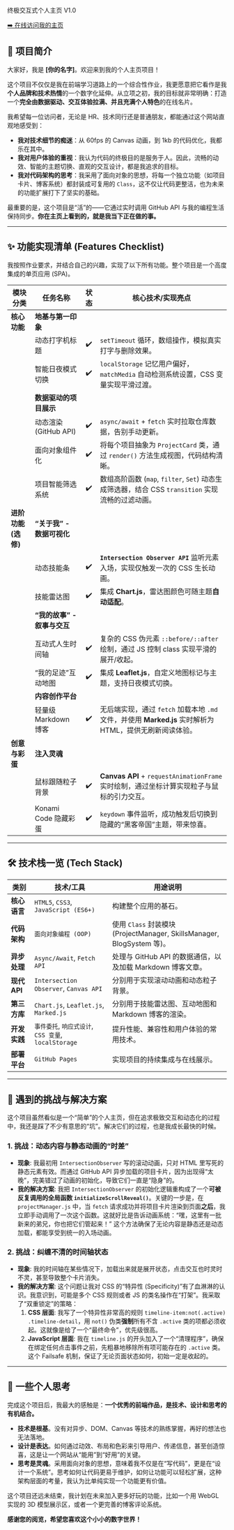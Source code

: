 终极交互式个人主页 V1.0

[➡️ 在线访问我的主页](https://Layla12130.github.io)


## 🚀 项目简介

大家好，我是 **[你的名字]**。欢迎来到我的个人主页项目！

这个项目不仅仅是我在前端学习道路上的一个综合性作业，我更愿意把它看作是我**个人品牌和技术热情**的一个数字化延伸。从立项之初，我的目标就非常明确：打造一个**完全由数据驱动、交互体验拉满、并且充满个人特色**的在线名片。

我希望每一位访问者，无论是 HR、技术同行还是普通朋友，都能通过这个网站直观地感受到：
*   **我对技术细节的痴迷**：从 60fps 的 Canvas 动画，到 1kb 的代码优化，我都乐在其中。
*   **我对用户体验的重视**：我认为代码的终极目的是服务于人。因此，流畅的动效、智能的主题切换、直观的交互设计，都是我追求的目标。
*   **我对代码架构的思考**：我采用了面向对象的思想，将每一个独立功能（如项目卡片、博客系统）都封装成可复用的 `Class`，这不仅让代码更整洁，也为未来的功能扩展打下了坚实的基础。

最重要的是，这个项目是“活”的——它通过实时调用 GitHub API 与我的编程生活保持同步。**你在主页上看到的，就是我当下正在做的事。**

---

## ✨ 功能实现清单 (Features Checklist)

我按照作业要求，并结合自己的兴趣，实现了以下所有功能。整个项目是一个高度集成的单页应用 (SPA)。

| 模块分类           | 任务名称                     | 状态 | 核心技术/实现亮点                                                                                                   |
| ------------------ | ---------------------------- | :--: | ------------------------------------------------------------------------------------------------------------------- |
| **核心功能**       | **地基与第一印象**           |      |                                                                                                                     |
|                    | 动态打字机标题               |  ✔️  | `setTimeout` 循环，数组操作，模拟真实打字与删除效果。                                                              |
|                    | 智能日夜模式切换             |  ✔️  | `localStorage` 记忆用户偏好，`matchMedia` 自动检测系统设置，CSS 变量实现平滑过渡。                                    |
|                    | **数据驱动的项目展示**       |      |                                                                                                                     |
|                    | 动态渲染 (GitHub API)        |  ✔️  | `async/await` + `fetch` 实时拉取仓库数据，告别手动更新。                                                           |
|                    | 面向对象组件化               |  ✔️  | 将每个项目抽象为 `ProjectCard` 类，通过 `render()` 方法生成视图，代码结构清晰。                                        |
|                    | 项目智能筛选系统             |  ✔️  | 数组高阶函数 (`map`, `filter`, `Set`) 动态生成筛选器，结合 CSS `transition` 实现流畅的过滤动画。                     |
| **进阶功能 (选修)** | **“关于我” - 数据可视化**  |      |                                                                                                                     |
|                    | 动态技能条                   |  ✔️  | **`Intersection Observer API`** 监听元素入场，实现仅触发一次的 CSS 生长动画。                                        |
|                    | 技能雷达图                   |  ✔️  | 集成 **Chart.js**，雷达图颜色可随主题**自动适配**。                                                                 |
|                    | **“我的故事” - 叙事与交互**  |      |                                                                                                                     |
|                    | 互动式人生时间轴             |  ✔️  | 复杂的 CSS 伪元素 `::before/::after` 绘制，通过 JS 控制 class 实现平滑的展开/收起。                                  |
|                    | “我的足迹”互动地图           |  ✔️  | 集成 **Leaflet.js**，自定义地图标记与主题，支持日夜模式切换。                                                        |
|                    | **内容创作平台**             |      |                                                                                                                     |
|                    | 轻量级 Markdown 博客         |  ✔️  | 无后端实现，通过 `fetch` 加载本地 `.md` 文件，并使用 **Marked.js** 实时解析为 HTML，提供无刷新阅读体验。               |
| **创意与彩蛋**     | **注入灵魂**                 |      |                                                                                                                     |
|                    | 鼠标跟随粒子背景             |  ✔️  | **Canvas API** + `requestAnimationFrame` 实时绘制，通过坐标计算实现粒子与鼠标的引力交互。                           |
|                    | Konami Code 隐藏彩蛋         |  ✔️  | `keydown` 事件监听，成功触发后切换到隐藏的“黑客帝国”主题，带来惊喜。                                                |

---

## 🛠️ 技术栈一览 (Tech Stack)

| 类别         | 技术/工具                                       | 用途说明                                                              |
| ------------ | ----------------------------------------------- | --------------------------------------------------------------------- |
| **核心语言** | `HTML5`, `CSS3`, `JavaScript (ES6+)`            | 构建整个应用的基石。                                                  |
| **代码架构** | `面向对象编程 (OOP)`                            | 使用 `Class` 封装模块 (ProjectManager, SkillsManager, BlogSystem 等)。    |
| **异步处理** | `Async/Await`, `Fetch API`                      | 处理与 GitHub API 的数据通信，以及加载 Markdown 博客文章。            |
| **现代 API** | `Intersection Observer`, `Canvas API`           | 分别用于实现滚动动画和动态粒子背景。                                  |
| **第三方库** | `Chart.js`, `Leaflet.js`, `Marked.js`           | 分别用于技能雷达图、互动地图和 Markdown 博客的渲染。                  |
| **开发实践** | `事件委托`, `响应式设计`, `CSS 变量`, `localStorage` | 提升性能、兼容性和用户体验的常用技术。                                |
| **部署平台** | `GitHub Pages`                                  | 实现项目的持续集成与在线展示。                                        |

---

## 🤯 遇到的挑战与解决方案

这个项目虽然看似是一个“简单”的个人主页，但在追求极致交互和动态化的过程中，我还是踩了不少有意思的“坑”。解决它们的过程，也是我成长最快的时候。

### 1. 挑战：动态内容与静态动画的“时差”

*   **现象**: 我最初用 `IntersectionObserver` 写的滚动动画，只对 HTML 里写死的静态元素有效。而通过 GitHub API 异步加载的项目卡片，因为出现得“太晚”，完美错过了动画的初始化，导致它们一直是“隐身”的。
*   **我的解决方案**: 我把 `IntersectionObserver` 的初始化逻辑重构成了一个**可被反复调用的全局函数 `initializeScrollReveal()`**。关键的一步是，在 `projectManager.js` 中，当 `fetch` 请求成功并将项目卡片渲染到页面**之后**，我立即手动调用了一次这个函数。这就好比是告诉动画系统：“嘿，这里有一批新来的弟兄，你也把它们管起来！” 这个方法确保了无论内容是静态还是动态加载，都能享受到统一的入场动画。

### 2. 挑战：纠缠不清的时间轴状态

*   **现象**: 我的时间轴在某些情况下，加载出来就是展开状态，点击交互也时灵时不灵，甚至导致整个卡片消失。
*   **我的解决方案**: 这个问题让我对 CSS 的“特异性 (Specificity)”有了血淋淋的认识。我意识到，可能是多个 CSS 规则或者 JS 的类名操作在“打架”。我采取了“双重锁定”的策略：
    1.  **CSS 层面**: 我写了一个特异性非常高的规则 `timeline-item:not(.active) .timeline-detail`，用 `not()` 伪类**强制**所有不含 `.active` 类的项都必须收起。这就像是给了一个“最终命令”，优先级很高。
    2.  **JavaScript 层面**: 我在 `timeline.js` 的开头加入了一个“清理程序”，确保在绑定任何点击事件之前，先粗暴地移除所有项可能存在的 `.active` 类。这个 Failsafe 机制，保证了无论页面状态如何，初始一定是收起的。

---

## 🤔 一些个人思考

完成这个项目后，我最大的感触是：**一个优秀的前端作品，是技术、设计和思考的有机结合。**

*   **技术是根基**。没有对异步、DOM、Canvas 等技术的熟练掌握，再好的想法也无法落地。
*   **设计是表达**。如何通过动效、布局和色彩来引导用户、传递信息，甚至创造惊喜，这是让一个网站从“能用”到“好用”的关键。
*   **思考是灵魂**。采用面向对象的思想，意味着我不仅是在“写代码”，更是在“设计一个系统”。思考如何让代码更易于维护，如何让功能可以轻松扩展，这种架构层面的考量，我认为比单纯实现一个功能更有价值。

这个项目还远未结束，我计划在未来加入更多好玩的功能，比如一个用 WebGL 实现的 3D 模型展示区，或者一个更完善的博客评论系统。

**感谢您的阅览，希望您喜欢这个小小的数字世界！**
